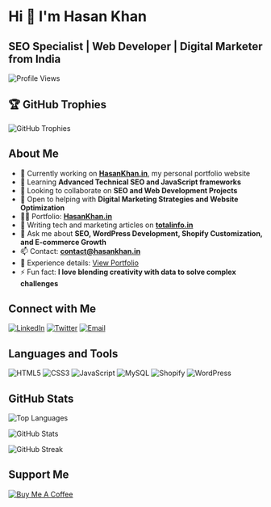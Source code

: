 # Hi 👋 I'm Hasan Khan

## SEO Specialist | Web Developer | Digital Marketer from India

![Profile Views](https://komarev.com/ghpvc/?username=goldenkhan&label=Profile%20Views&color=0e75b6&style=flat)

## 🏆 GitHub Trophies
![GitHub Trophies](https://github-profile-trophy.vercel.app/?username=goldenkhan)

## About Me

- 🔭 Currently working on **[HasanKhan.in](https://hasankhan.in)**, my personal portfolio website
- 🌱 Learning **Advanced Technical SEO and JavaScript frameworks**
- 👯 Looking to collaborate on **SEO and Web Development Projects**
- 🤝 Open to helping with **Digital Marketing Strategies and Website Optimization**
- 👨‍💻 Portfolio: **[HasanKhan.in](https://hasankhan.in)**
- 📝 Writing tech and marketing articles on **[totalinfo.in](https://totalinfo.in)**
- 💬 Ask me about **SEO, WordPress Development, Shopify Customization, and E-commerce Growth**
- 📫 Contact: **contact@hasankhan.in**
- 📄 Experience details: [View Portfolio](https://hasankhan.in/portfolio)
- ⚡ Fun fact: **I love blending creativity with data to solve complex challenges**

## Connect with Me

[![LinkedIn](https://img.shields.io/badge/LinkedIn-blue?style=flat-square&logo=linkedin)](https://linkedin.com/in/hasan-khan-seo)
[![Twitter](https://img.shields.io/badge/Twitter-black?style=flat-square&logo=twitter)](https://twitter.com/goldenkhan)
[![Email](https://img.shields.io/badge/Email-red?style=flat-square&logo=gmail)](mailto:contact@hasankhan.in)

## Languages and Tools

![HTML5](https://img.shields.io/badge/HTML5-E34F26?style=flat-square&logo=html5&logoColor=white)
![CSS3](https://img.shields.io/badge/CSS3-1572B6?style=flat-square&logo=css3&logoColor=white)
![JavaScript](https://img.shields.io/badge/JavaScript-F7DF1E?style=flat-square&logo=javascript&logoColor=black)
![MySQL](https://img.shields.io/badge/MySQL-4479A1?style=flat-square&logo=mysql&logoColor=white)
![Shopify](https://img.shields.io/badge/Shopify-7AB55C?style=flat-square&logo=shopify&logoColor=white)
![WordPress](https://img.shields.io/badge/WordPress-21759B?style=flat-square&logo=wordpress&logoColor=white)

## GitHub Stats

![Top Languages](https://github-readme-stats.vercel.app/api/top-langs?username=goldenkhan&show_icons=true&locale=en&layout=compact)

![GitHub Stats](https://github-readme-stats.vercel.app/api?username=goldenkhan&show_icons=true&locale=en)

![GitHub Streak](https://github-readme-streak-stats.herokuapp.com/?user=goldenkhan&)

## Support Me

[![Buy Me A Coffee](https://cdn.buymeacoffee.com/buttons/v2/default-yellow.png)](https://www.buymeacoffee.com/hasankhan)
